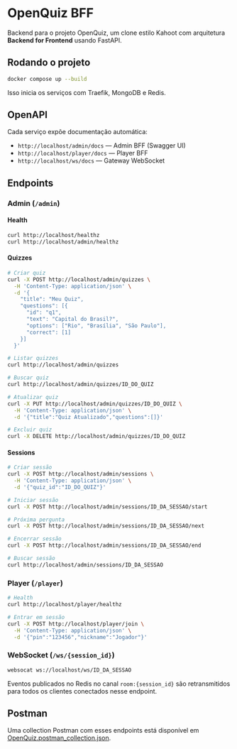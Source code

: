 # OpenQuiz BFF

Backend para o projeto OpenQuiz, um clone estilo Kahoot com arquitetura **Backend for Frontend** usando FastAPI.

## Rodando o projeto

```bash
docker compose up --build
```

Isso inicia os serviços com Traefik, MongoDB e Redis.

## OpenAPI

Cada serviço expõe documentação automática:

- `http://localhost/admin/docs` — Admin BFF (Swagger UI)
- `http://localhost/player/docs` — Player BFF
- `http://localhost/ws/docs` — Gateway WebSocket

## Endpoints

### Admin (`/admin`)

#### Health

```bash
curl http://localhost/healthz
curl http://localhost/admin/healthz
```

#### Quizzes

```bash
# Criar quiz
curl -X POST http://localhost/admin/quizzes \
  -H 'Content-Type: application/json' \
  -d '{
    "title": "Meu Quiz",
    "questions": [{
      "id": "q1",
      "text": "Capital do Brasil?",
      "options": ["Rio", "Brasília", "São Paulo"],
      "correct": [1]
    }]
  }'

# Listar quizzes
curl http://localhost/admin/quizzes

# Buscar quiz
curl http://localhost/admin/quizzes/ID_DO_QUIZ

# Atualizar quiz
curl -X PUT http://localhost/admin/quizzes/ID_DO_QUIZ \
  -H 'Content-Type: application/json' \
  -d '{"title":"Quiz Atualizado","questions":[]}'

# Excluir quiz
curl -X DELETE http://localhost/admin/quizzes/ID_DO_QUIZ
```

#### Sessions

```bash
# Criar sessão
curl -X POST http://localhost/admin/sessions \
  -H 'Content-Type: application/json' \
  -d '{"quiz_id":"ID_DO_QUIZ"}'

# Iniciar sessão
curl -X POST http://localhost/admin/sessions/ID_DA_SESSAO/start

# Próxima pergunta
curl -X POST http://localhost/admin/sessions/ID_DA_SESSAO/next

# Encerrar sessão
curl -X POST http://localhost/admin/sessions/ID_DA_SESSAO/end

# Buscar sessão
curl http://localhost/admin/sessions/ID_DA_SESSAO
```

### Player (`/player`)

```bash
# Health
curl http://localhost/player/healthz

# Entrar em sessão
curl -X POST http://localhost/player/join \
  -H 'Content-Type: application/json' \
  -d '{"pin":"123456","nickname":"Jogador"}'
```

### WebSocket (`/ws/{session_id}`)

```bash
websocat ws://localhost/ws/ID_DA_SESSAO
```

Eventos publicados no Redis no canal `room:{session_id}` são retransmitidos para todos os clientes conectados nesse endpoint.

## Postman

Uma collection Postman com esses endpoints está disponível em [OpenQuiz.postman_collection.json](./OpenQuiz.postman_collection.json).


